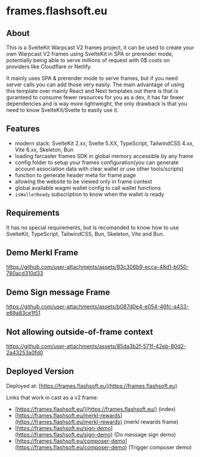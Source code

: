 # frames.flashsoft.eu

## About

This is a SvelteKit Warpcast V2 frames project, it can be used to create your own Warpcast V2 frames using SvelteKit in SPA or prerender mode, potentially being able to serve millions of request with 0$ costs on providers like Cloudflare or Netlify.

It mainly uses SPA & prerender mode to serve frames, but if you need server calls you can add those very easily.
The main advantage of using this template over mainly React and Next templates out there is that is guranteed to consume fewer resources for you as a dev,
it has far fewer dependencies and is way more lightweight, the only drawback is that you need to know SvelteKit/Svelte to easily use it.

## Features

- modern stack: SvelteKit 2.xx, Svelte 5.XX, TypeScript, TailwindCSS 4.xx, Vite 6.xx, Skeleton, Bun
- loading farcaster frames SDK in global memory accessible by any frame
- config folder to setup your frames configuration(you can generate account association data with clear wallet or use other tools/scripts)
- function to generate header meta for frame page
- allowing the website to be viewed only in frame context
- global available wagmi wallet config to call wallet functions
- `isWalletReady` subscription to know when the wallet is ready

## Requirements

It has no special requirements, but is recomanded to know how to use SvelteKit, TypeScript, TailwindCSS, Bun, Skeleton, Vite and Bun.

## Demo Merkl Frame

https://github.com/user-attachments/assets/83c306b9-ecca-48d1-b050-780acd310d33

## Demo Sign message Frame

https://github.com/user-attachments/assets/b087d0e4-e054-46fc-a433-e69a83ce1f51

## Not allowing outside-of-frame context

https://github.com/user-attachments/assets/85da3b2f-571f-42eb-80d2-2a43253a0fd0

## Deployed Version

Deployed at: [https://frames.flashsoft.eu](https://frames.flashsoft.eu)

Links that work in cast as a v2 frame:

- [https://frames.flashsoft.eu/](https://frames.flashsoft.eu/) (index)
- [https://frames.flashsoft.eu/merkl-rewards](https://frames.flashsoft.eu/merkl-rewards) (merkl rewards frame)
- [https://frames.flashsoft.eu/sign-demo](https://frames.flashsoft.eu/sign-demo) (Do message sign demo)
- [https://frames.flashsoft.eu/composer-demo](https://frames.flashsoft.eu/composer-demo) (Trigger composer demo)
